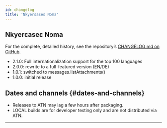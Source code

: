 ```yaml
---
id: changelog
title: 'Nkyerɛaseɛ Nɔma'
---
```


## Nkyerɛaseɛ Nɔma

For the complete, detailed history, see the repository’s
[CHANGELOG.md on GitHub](https://github.com/bitranox/Thunderbird-Reply-with-Attachments/blob/master/CHANGELOG.md).

- 2.1.0: Full internationalization support for the top 100 languages
- 2.0.0: rewrite to a full-featured version (EN/DE)
- 1.0.1: switched to messages.listAttachments()
- 1.0.0: initial release

## Dates and channels {#dates-and-channels}

- Releases to ATN may lag a few hours after packaging.
- LOCAL builds are for developer testing only and are not distributed via ATN.

---
